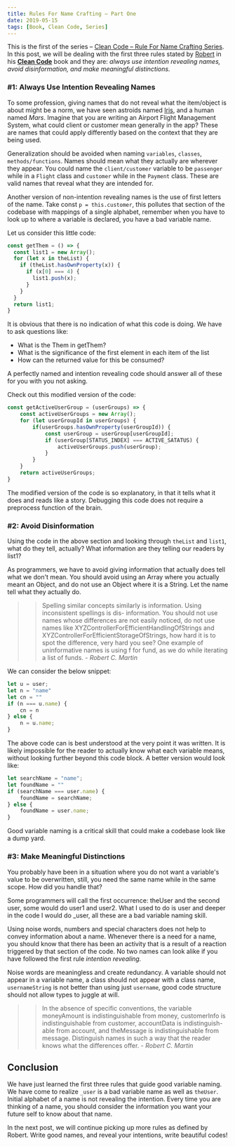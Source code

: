 ```yaml
---
title: Rules For Name Crafting – Part One
date: 2019-05-15
tags: [Book, Clean Code, Series]
---
```


This is the first of the series – [Clean Code – Rule For Name Crafting Series](/blog/clean-code-series). In this post, we will be dealing with the first three rules stated by [Robert](https://twitter.com/unclebobmartin?ref_src=twsrc%5Egoogle%7Ctwcamp%5Eserp%7Ctwgr%5Eauthor) in his **[Clean Code](https://www.amazon.com/Clean-Code-Handbook-Software-Craftsmanship/dp/0132350882)** book and they are: _always use intention revealing names, avoid disinformation, and make meaningful distinctions._

### #1: Always Use Intention Revealing Names

To some profession, giving names that do not reveal what the item/object is about might be a norm, we have seen astroids named [Iris](https://en.wikipedia.org/wiki/7_Iris), and a human named _Mars_. Imagine that you are writing an Airport Flight Management System, what could client or customer mean generally in the app? These are names that could apply differently based on the context that they are being used.

Generalization should be avoided when naming `variables`, `classes`, `methods/functions`. Names should mean what they actually are wherever they appear. You could name the `client/customer` variable to be `passenger` while in a `Flight` class and `customer` while in the `Payment` class. These are valid names that reveal what they are intended for.

Another version of non-intention revealing names is the use of first letters of the name. Take const `p = this.customer`, this pollutes that section of the codebase with mappings of a single alphabet, remember when you have to look up to where a variable is declared, you have a bad variable name.

Let us consider this little code:

```js
const getThem = () => {
  const list1 = new Array();
  for (let x in theList) {
    if (theList.hasOwnProperty(x)) {
      if (x[0] === 4) {
        list1.push(x);
      }
    }
  }
  return list1;
}
```

It is obvious that there is no indication of what this code is doing. We have to ask questions like:

- What is the Them in getThem?
- What is the significance of the first element in each item of the list
- How can the returned value for this be consumed?

A perfectly named and intention revealing code should answer all of these for you with you not asking.

Check out this modified version of the code:

```js
const getActiveUserGroup = (userGroups) => {
    const activeUserGroups = new Array();
    for (let userGroupId in userGroups) {
        if(userGroups.hasOwnProperty(userGroupId)) {
            const userGroup = userGroup[userGroupId];
            if (userGroup[STATUS_INDEX] === ACTIVE_SATATUS) {
                activeUserGroups.push(userGroup);
            }
        }
    }
    return activeUserGroups;
}
```

The modified version of the code is so explanatory, in that it tells what it does and reads like a story. Debugging this code does not require a preprocess function of the brain.

### #2: Avoid Disinformation

Using the code in the above section and looking through `theList` and `list1`, what do they tell, actually? What information are they telling our readers by list1?

As programmers, we have to avoid giving information that actually does tell what we don't mean. You should avoid using an Array where you actually meant an Object, and do not use an Object where it is a String. Let the name tell what they actually do.

>>Spelling similar concepts similarly is information. Using inconsistent spellings is dis- information. You should not use names whose differences are not easily noticed, do not use names like XYZControllerForEfficientHandlingOfStrings and XYZControllerForEfficientStorageOfStrings, how hard it is to spot the difference, very hard you see? One example of uninformative names is using f for fund, as we do while iterating a list of funds. - _Robert C. Martin_

We can consider the below snippet:
```js
let u = user;
let n = "name"
let cn = ""
if (n === u.name) {
    cn = n
} else {
    n = u.name;
}
```

The above code can is best understood at the very point it was written. It is likely impossible for the reader to actually know what each variable means,  without looking further beyond this code block. A better version would look like:

```js
let searchName = "name";
let foundName = ""
if (searchName === user.name) {
    foundName = searchName;
} else {
    foundName = user.name;
}
```

Good variable naming is a critical skill that could make a codebase look like a dump yard.

### #3: Make Meaningful Distinctions

You probably have been in a situation where you do not want a variable's value to be overwritten, still, you need the same name while in the same scope. How did you handle that?

Some programmers will call the first occurrence: theUser and the second user, some would do user1 and user2. What I used to do is user and deeper in the code I would do _user, all these are a bad variable naming skill.

Using noise words, numbers and special characters does not help to convey information about a name. Whenever there is a need for a name, you should know that there has been an activity that is a result of a reaction triggered by that section of the code. No two names can look alike if you have followed the first rule _intention revealing._

Noise words are meaningless and create redundancy. A variable should not appear in a variable name, a class should not appear with a class name, `usernameString` is not better than using just `username`, good code structure should not allow types to juggle at will.

>>In the absence of specific conventions, the variable moneyAmount is indistinguishable from money, customerInfo is indistinguishable from customer, accountData is indistinguish-able from account, and theMessage is indistinguishable from message. Distinguish names in such a way that the reader knows what the differences offer. - _Robert C. Martin_


## Conclusion

We have just learned the first three rules that guide good variable naming. We have come to realize `_user` is a bad variable name as well as `theUser`. Initial alphabet of a name is not revealing the intention. Every time you are thinking of a name, you should consider the information you want your future self to know about that name.

In the next post, we will continue picking up more rules as defined by Robert. Write good names, and reveal your intentions, write beautiful codes! 